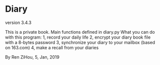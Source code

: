# Diary
version 3.4.3

This is a private book.
Main functions defined in diary.py
What you can do with this program:
1, record your daily life
2, encrypt your diary book file with a 8-bytes password
3, synchronize your diary to your mailbox (based on 163.com)
4, make a recall from your diaries

By Ren ZiHou, 5, Jan, 2019